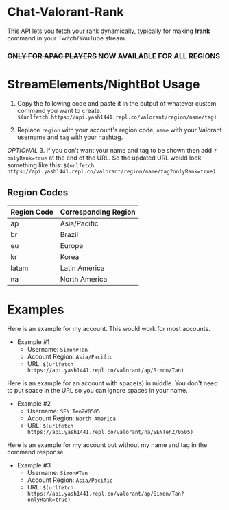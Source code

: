 # Chat-Valorant-Rank
This API lets you fetch your rank dynamically, typically for making **!rank** command in your Twitch/YouTube stream.

### ~~ONLY FOR APAC PLAYERS~~ NOW AVAILABLE FOR ALL REGIONS

# StreamElements/NightBot Usage
1. Copy the following code and paste it in the output of whatever custom command you want to create.<br>
`$(urlfetch https://api.yash1441.repl.co/valorant/region/name/tag)`

2. Replace `region` with your account's region code, `name` with your Valorant username and `tag` with your hashtag.

*OPTIONAL* 3. If you don't want your name and tag to be shown then add `?onlyRank=true` at the end of the URL. So the updated URL would look something like this: `$(urlfetch https://api.yash1441.repl.co/valorant/region/name/tag?onlyRank=true)`

## Region Codes

| Region Code | Corresponding Region |
| ----------- | -------------------- |
| ap          | Asia/Pacific         |
| br          | Brazil               |
| eu          | Europe               |
| kr          | Korea                |
| latam       | Latin America        |
| na          | North America        |


# Examples

Here is an example for my account. This would work for most accounts.
+ Example #1
  * Username: `Simon#Tan`
  * Account Region: `Asia/Pacific`
  * URL: `$(urlfetch https://api.yash1441.repl.co/valorant/ap/Simon/Tan)`

Here is an example for an account with space(s) in middle. You don't need to put space in the URL so you can ignore spaces in your name.
+ Example #2
  * Username: `SEN TenZ#0505`
  * Account Region: `North America`
  * URL: `$(urlfetch https://api.yash1441.repl.co/valorant/na/SENTenZ/0505)`
  
Here is an example for my account but without my name and tag in the command response.
+ Example #3
  * Username: `Simon#Tan`
  * Account Region: `Asia/Pacific`
  * URL: `$(urlfetch https://api.yash1441.repl.co/valorant/ap/Simon/Tan?onlyRank=true)`
